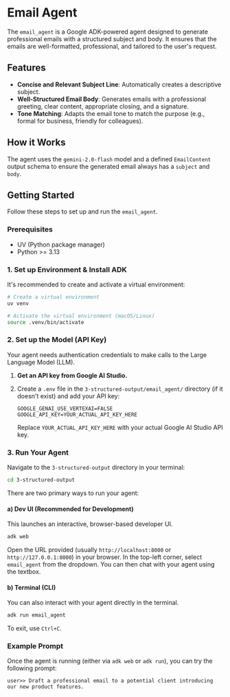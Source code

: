 # Email Agent

The `email_agent` is a Google ADK-powered agent designed to generate professional emails with a structured subject and body. It ensures that the emails are well-formatted, professional, and tailored to the user's request.

## Features

- **Concise and Relevant Subject Line**: Automatically creates a descriptive subject.
- **Well-Structured Email Body**: Generates emails with a professional greeting, clear content, appropriate closing, and a signature.
- **Tone Matching**: Adapts the email tone to match the purpose (e.g., formal for business, friendly for colleagues).

## How it Works

The agent uses the `gemini-2.0-flash` model and a defined `EmailContent` output schema to ensure the generated email always has a `subject` and `body`.

## Getting Started

Follow these steps to set up and run the `email_agent`.

### Prerequisites

- UV (Python package manager)
- Python >= 3.13

### 1. Set up Environment & Install ADK

It's recommended to create and activate a virtual environment:

```bash
# Create a virtual environment
uv venv

# Activate the virtual environment (macOS/Linux)
source .venv/bin/activate
```

### 2. Set up the Model (API Key)

Your agent needs authentication credentials to make calls to the Large Language Model (LLM).

1.  **Get an API key from Google AI Studio.**
2.  Create a `.env` file in the `3-structured-output/email_agent/` directory (if it doesn't exist) and add your API key:

    ```
    GOOGLE_GENAI_USE_VERTEXAI=FALSE
    GOOGLE_API_KEY=YOUR_ACTUAL_API_KEY_HERE
    ```

    Replace `YOUR_ACTUAL_API_KEY_HERE` with your actual Google AI Studio API key.

### 3. Run Your Agent

Navigate to the `3-structured-output` directory in your terminal:

```bash
cd 3-structured-output
```

There are two primary ways to run your agent:

#### a) Dev UI (Recommended for Development)

This launches an interactive, browser-based developer UI.

```bash
adk web
```

Open the URL provided (usually `http://localhost:8000` or `http://127.0.0.1:8000`) in your browser. In the top-left corner, select `email_agent` from the dropdown. You can then chat with your agent using the textbox.

#### b) Terminal (CLI)

You can also interact with your agent directly in the terminal.

```bash
adk run email_agent
```

To exit, use `Ctrl+C`.

### Example Prompt

Once the agent is running (either via `adk web` or `adk run`), you can try the following prompt:

```
user>> Draft a professional email to a potential client introducing our new product features.
```
